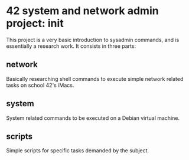 # 42 system and network admin project: init

This project is a very basic introduction to sysadmin commands, and is essentially a research work. It consists in three parts: 

## network

Basically researching shell commands to execute simple network related tasks on school 42's iMacs.

## system

System related commands to be executed on a Debian virtual machine.

## scripts

Simple scripts for specific tasks demanded by the subject.
